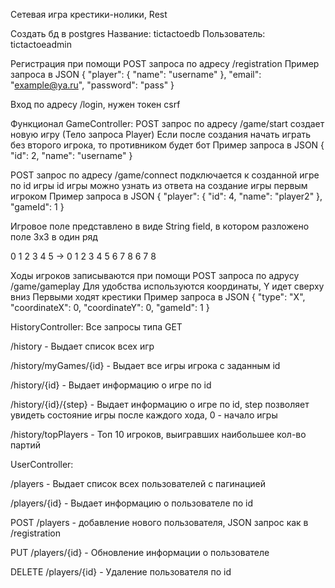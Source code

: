 Сетевая игра крестики-нолики, Rest

Создать бд в postgres 
Название: tictactoedb Пользователь: tictactoeadmin

Регистрация при помощи POST запроса по адресу /registration
Пример запроса в JSON
{
    "player": {
        "name": "username"
    },
    "email": "example@ya.ru",
    "password": "pass"
}

Вход по адресу /login, нужен токен csrf

Функционал GameController:
POST запрос по адресу /game/start создает новую игру (Тело запроса Player)
Если после создания начать играть без второго игрока, то противником будет бот
Пример запроса в JSON
{
    "id": 2,
    "name": "username"
}

POST запрос по адресу /game/connect подключается к созданной игре по id игры
id игры можно узнать из ответа на создание игры первым игроком
Пример запроса в JSON
{
    "player": {
        "id": 4,
        "name": "player2"
    },
    "gameId": 1
}

Игровое поле представлено в виде String field, в котором разложено поле 3x3 в один ряд

0 1 2
3 4 5 -> 0 1 2 3 4 5 6 7 8
6 7 8

Ходы игроков записываются при помощи POST запроса по адрусу /game/gameplay
Для удобства используются координаты, Y идет сверху вниз
Первыми ходят крестики
Пример запроса в JSON
{
    "type": "X",
    "coordinateX": 0,
    "coordinateY": 0,
    "gameId": 1
}

HistoryController:
Все запросы типа GET

/history - Выдает список всех игр

/history/myGames/{id} - Выдает все игры игрока с заданным id

/history/{id} - Выдает информацию о игре по id

/history/{id}/{step} - Выдает информацию о игре по id, step позволяет увидеть состояние игры после каждого хода, 0 - начало игры

/history/topPlayers - Топ 10 игроков, выигравших наибольшее кол-во партий


UserController:

/players - Выдает список всех пользователей с пагинацией

/players/{id} - Выдает информацию о пользователе по id

POST /players - добавление нового пользователя, JSON запрос как в /registration

PUT /players/{id} - Обновление информации о пользователе

DELETE /players/{id} - Удаление пользователя по id